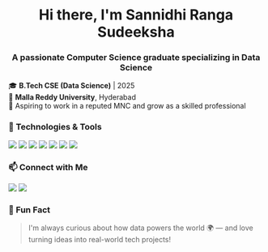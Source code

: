

<h1 align="center">Hi there, I'm Sannidhi Ranga Sudeeksha</h1>
<h3 align="center">A passionate Computer Science graduate specializing in Data Science</h3>



🎓 **B.Tech CSE (Data Science)** | 2025  
🏫 **Malla Reddy University**, Hyderabad  
🎯 Aspiring to work in a reputed MNC and grow as a skilled professional  



### 🔧 Technologies & Tools
<p align="left">
  <img src="https://img.shields.io/badge/Python-3670A0?style=for-the-badge&logo=python&logoColor=ffdd54" />
  <img src="https://img.shields.io/badge/Java-ED8B00?style=for-the-badge&logo=java&logoColor=white" />
  <img src="https://img.shields.io/badge/SQL-4479A1?style=for-the-badge&logo=mysql&logoColor=white" />
  <img src="https://img.shields.io/badge/React-20232A?style=for-the-badge&logo=react&logoColor=61DAFB" />
  <img src="https://img.shields.io/badge/HTML5-E34F26?style=for-the-badge&logo=html5&logoColor=white" />
  <img src="https://img.shields.io/badge/CSS3-1572B6?style=for-the-badge&logo=css3&logoColor=white" />
  <img src="https://img.shields.io/badge/AWS-232F3E?style=for-the-badge&logo=amazon-aws&logoColor=white" />
</p>


### 📫 Connect with Me
<p align="left">
  <a href="srsudeeksha@gmail.com"><img src="https://img.shields.io/badge/Email-D14836?style=for-the-badge&logo=gmail&logoColor=white" /></a>
  <a href="linkedin.com/in/ranga-sudeeksha "><img src="https://img.shields.io/badge/LinkedIn-0A66C2?style=for-the-badge&logo=linkedin&logoColor=white" /></a>
</p>


### 🌟 Fun Fact
> I'm always curious about how data powers the world 🌍 — and love turning ideas into real-world tech projects!
